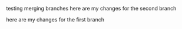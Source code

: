 testing merging branches
here are my changes for the second branch

here are my changes for the first branch
